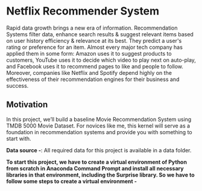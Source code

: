 # Netflix Recommender System
Rapid data growth brings a new era of information. Recommendation Systems filter data, enhance search results &amp; suggest relevant items based on user history efficiency &amp; relevance at its best. They predict a user's rating or preference for an item. Almost every major tech company has applied them in some form: Amazon uses it to suggest products to customers, YouTube uses it to decide which video to play next on auto-play, and Facebook uses it to recommend pages to like and people to follow. Moreover, companies like Netflix and Spotify depend highly on the effectiveness of their recommendation engines for their business and success.

## Motivation
In this project, we’ll build a baseline Movie Recommendation System using TMDB 5000 Movie Dataset. For novices like me, this kernel will serve as a foundation in recommendation systems and provide you with something to start with.

**Data source -**: All required data for this project is available in a data folder.

**To start this project, we have to create a virtual environment of Python from scratch in Anaconda Command Prompt and install all necessary libraries in that environment, including the Surprise library. So we have to follow some steps to create a virtual environment -**


